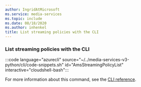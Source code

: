 ```yaml
---
author: IngridAtMicrosoft
ms.service: media-services
ms.topic: include
ms.date: 08/18/2020
ms.author: inhenkel
title: List streaming policies with the CLI
---
```


### List streaming policies with the CLI

:::code language="azurecli" source="~/../media-services-v3-python/cli/code-snippets.sh" id="AmsStreamingPolicyList" interactive="cloudshell-bash":::

For more information about this command, see the [CLI reference](/cli/azure/ams/streaming-policy?view=azure-cli-latest&preserve-view=true#az-ams-streaming-policy-list).
